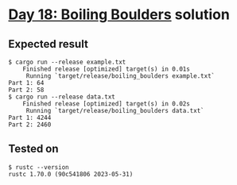 # [Day 18: Boiling Boulders](https://adventofcode.com/2022/day/17) solution

## Expected result
```
$ cargo run --release example.txt
    Finished release [optimized] target(s) in 0.01s
     Running `target/release/boiling_boulders example.txt`
Part 1: 64
Part 2: 58
$ cargo run --release data.txt
    Finished release [optimized] target(s) in 0.02s
     Running `target/release/boiling_boulders data.txt`
Part 1: 4244
Part 2: 2460
```

## Tested on
```
$ rustc --version
rustc 1.70.0 (90c541806 2023-05-31)
```
